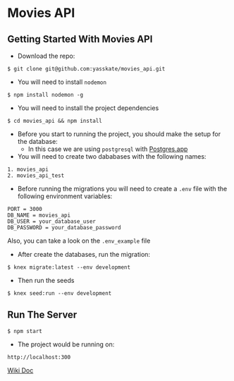 # Movies API

## Getting Started With Movies API

* Download the repo:

```
$ git clone git@github.com:yasskate/movies_api.git
```

* You will need to install `nodemon`

```
$ npm install nodemon -g
```

* You will need to install the project dependencies

```
$ cd movies_api && npm install
```

* Before you start to running the project, you should make the setup for the database:
  * In this case we are using `postgresql` with [Postgres.app](https://postgresapp.com/downloads.html)
* You will need to create two dababases with the following names:

```
1. movies_api
2. movies_api_test
```

* Before running the migrations you will need to create a `.env` file with the following environment variables:

```
PORT = 3000
DB_NAME = movies_api
DB_USER = your_database_user
DB_PASSWORD = your_database_password
```
Also, you can take a look on the `.env_example` file

* After create the databases, run the migration:

```
$ knex migrate:latest --env development
```

* Then run the seeds

```
$ knex seed:run --env development
```

## Run The Server

```
$ npm start
```

* The project would be running on:

```
http://localhost:300
```

[Wiki Doc](https://github.com/yasskate/movies_api/wiki/Movies-API)